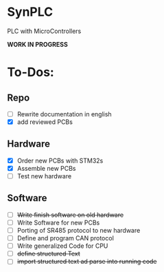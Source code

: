 # SynPLC

PLC with MicroControllers

**WORK IN PROGRESS**


# To-Dos:

## Repo
 - [ ] Rewrite documentation in english
 - [x] add reviewed PCBs

## Hardware

 - [x] Order new PCBs with STM32s
 - [x] Assemble new PCBs
 - [ ] Test new hardware

## Software
 - [ ] ~~Write finish software on old hardware~~
 - [ ] Write Software for new PCBs
 - [ ] Porting of SR485 protocol to new hardware
 - [ ] Define and program CAN protocol
 - [ ] Write generalized Code for CPU
 - [ ] ~~define structured Text~~
 - [ ] ~~import structured text ad parse into running code~~
